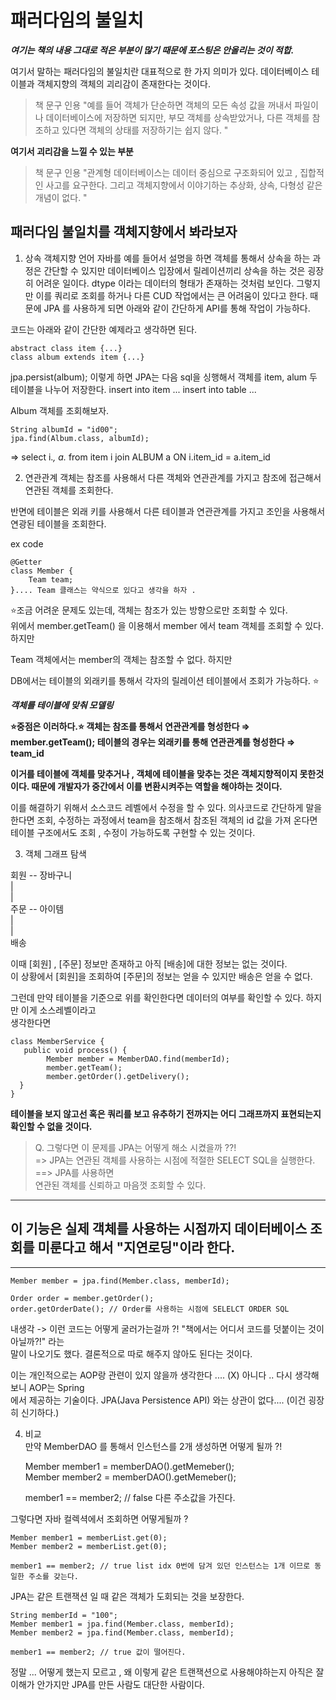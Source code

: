   
# 패러다임의 불일치

***여기는 책의 내용 그대로 적은 부분이 많기 때문에 포스팅은 안올리는 것이 적합.***

여기서 말하는 패러다임의 불일치란 대표적으로 한 가지 의미가 있다.
데이터베이스 테이블과 객체지향의 객체의 괴리감이 존재한다는 것이다.

> 책 문구 인용
"예를 들어 객체가 단순하면 객체의 모든 속성 값을 꺼내서 파일이나 데이터베이스에 저장하면 되지만, 부모 객체를 상속받았거나, 다른 객체를 참조하고 있다면 객체의 상태를 저장하기는 쉽지 않다. "


**여기서 괴리감을 느낄 수 있는 부분**
> 책 문구 인용
> "관계형 데이터베이스는 데이터 중심으로 구조화되어 있고 , 집합적인 사고를 요구한다. 그리고 객체지향에서 이야기하는 추상화, 상속, 다형성 같은 개념이 없다. "

## 패러다임 불일치를 객체지향에서 봐라보자

1. 상속
   객체지향 언어 자바를 예를 들어서 설명을 하면 객체를 통해서 상속을 하는 과정은 간단할 수 있지만 데이터베이스 입장에서 릴레이션끼리 상속을 하는 것은 굉장히 어려운 일이다. dtype 이라는 데이터의 형태가 존재하는 것처럼 보인다.
   그렇지만 이를 쿼리로 조회를 하거나 다른 CUD 작업에서는 큰 어려움이 있다고 한다. 때문에 JPA 를 사용하게 되면 아래와 같이 간단하게 API를 통해 작업이 가능하다.

코드는 아래와 같이 간단한 예제라고 생각하면 된다.

    abstract class item {...}
    class album extends item {...}


jpa.persist(album);
이렇게 하면 JPA는 다음 sql을 싱행해서 객체를 item, alum 두 테이블을 나누어 저장한다.
insert into item ...
insert into table ...

Album 객체를 조회해보자.

	String albumId = "id00";
	jpa.find(Album.class, albumId);

⇒ select i.*, a.*
from item i
join ALBUM a ON i.item_id = a.item_id

2. 연관관계
   객체는 참조를 사용해서 다른 객체와 연관관계를 가지고 참조에 접근해서 연관된 객체를 조회한다.

반면에 테이블은 외래 키를 사용해서 다른 테이블과 연관관계를 가지고 조인을 사용해서 연광된 테이블을 조회한다.

ex code

	@Getter
	class Member {
		Team team;
	}.... Team 클래스는 약식으로 있다고 생각을 하자 .


⭐️조금 어려운 문제도 있는데, 객체는 참조가 있는 방향으로만 조회할 수 있다.    
위에서 member.getTeam() 을 이용해서 member 에서 team 객체를 조회할 수 있다. 하지만

Team 객체에서는 member의 객체는 참조할 수 없다. 하지만

DB에서는 테이블의 외래키를 통해서 각자의 릴레이션 테이블에서 조회가 가능하다. ⭐️


***객체를 테이블에 맞춰 모델링***

**⭐️중점은 이러하다.⭐️
객체는 참조를 통해서 연관관계를 형성한다 ⇒ member.getTeam();
테이블의 경우는 외래키를 통해 연관관계를 형성한다 ⇒ team_id**

**이거를 테이블에 객체를 맞추거나 , 객체에 테이블을 맞추는 것은 객체지향적이지 못한것이다. 때문에 개발자가 중간에서 이를 변환시켜주는 역할을 해야하는 것이다.**

이를 해결하기 위해서 소스코드 레벨에서 수정을 할 수 있다. 의사코드로 간단하게 말을 한다면 조회, 수정하는 과정에서 team을 참조해서 참조된 객체의 id 값을 가져 온다면 테이블 구조에서도 조회 , 수정이 가능하도록 구현할 수 있는 것이다.

3. 객체 그래프 탐색

 회원 -- 장바구니   
  |  
  |  
 주문 -- 아이템  
 |  
 |  
배송  

이때 [회원] , [주문] 정보만 존재하고 아직 [배송]에 대한 정보는 없는 것이다.  
이 상황에서 [회원]을 조회하여 [주문]의 정보는 얻을 수 있지만 배송은 얻을 수 없다.

그런데 만약 테이블을 기준으로 위를 확인한다면 데이터의 여부를 확인할 수 있다. 하지만 이게 소스레벨이라고  
생각한다면 

    class MemberService {
       public void process() {
            Member member = MemberDAO.find(memberId);
            member.getTeam();
            member.getOrder().getDelivery();
      }
    }

**테이블을 보지 않고선 혹은 쿼리를 보고 유추하기 전까지는 어디 그래프까지 표현되는지 확인할 수 없을 것이다.**

> Q. 그렇다면 이 문제를 JPA는 어떻게 해소 시켰을까 ??!  
> => JPA는 연관된 객체를 사용하는 시점에 적절한 SELECT SQL을 실행한다. ==> JPA를 사용하면   
> 연관된 객체를 신뢰하고 마음껏 조회할 수 있다. 

---
## 이 기능은 실제 객체를 사용하는 시점까지 데이터베이스 조회를 미룬다고 해서 "지연로딩"이라 한다.

---

    Member member = jpa.find(Member.class, memberId);
    
    Order order = member.getOrder();
    order.getOrderDate(); // Order를 사용하는 시점에 SELELCT ORDER SQL 

내생각 -> 이런 코드는 어떻게 굴러가는걸까 ?! "책에서는 어디서 코드를 덧붙이는 것이 아닐까?!" 라는  
말이 나오기도 했다. 결론적으로 따로 해주지 않아도 된다는 것이다.  
  
이는 개인적으로는 AOP랑 관련이 있지 않을까 생각한다 .... (X) 아니다 .. 다시 생각해보니 AOP는 Spring  
에서 제공하는 기술이다. JPA(Java Persistence API) 와는 상관이 없다.... (이건 굉장히 신기하다.)

4. 비교  
만약 MemberDAO 를 통해서 인스턴스를 2개 생성하면 어떻게 될까 ?!    
    

    Member member1 = memberDAO().getMemeber();  
    Member member2 = memberDAO().getMemeber();

    member1 == member2; // false 다른 주소값을 가진다.

그렇다면 자바 컬렉셕에서 조회하면 어떻게될까 ?

    Member member1 = memberList.get(0);  
    Member member2 = memberList.get(0);

    member1 == member2; // true list idx 0번에 담겨 있던 인스턴스는 1개 이므로 동일한 주소를 갖는다.

JPA는 같은 트랜잭션 일 때 같은 객체가 도회되는 것을 보장한다. 

    String memberId = "100";
    Member member1 = jpa.find(Member.class, memberId);  
    Member member2 = jpa.find(Member.class, memberId);

    member1 == member2; // true 값이 떨어진다. 


정말 ... 어떻게 했는지 모르고 , 왜 이렇게 같은 트랜잭션으로 사용해야하는지 아직은 잘 이해가 안가지만 JPA를 만든 사람도 대단한 사람이다. 